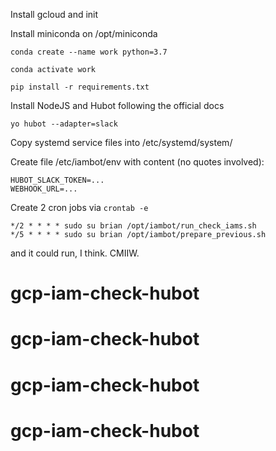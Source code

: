 Install gcloud and init

Install miniconda on /opt/miniconda

`conda create --name work python=3.7`

`conda activate work`

`pip install -r requirements.txt`

Install NodeJS and Hubot following the official docs

`yo hubot --adapter=slack`

Copy systemd service files into /etc/systemd/system/

Create file /etc/iambot/env with content (no quotes involved):
```
HUBOT_SLACK_TOKEN=...
WEBHOOK_URL=...
```

Create 2 cron jobs via `crontab -e`
```
*/2 * * * * sudo su brian /opt/iambot/run_check_iams.sh
*/5 * * * * sudo su brian /opt/iambot/prepare_previous.sh
```

and it could run, I think. CMIIW.
# gcp-iam-check-hubot
# gcp-iam-check-hubot
# gcp-iam-check-hubot
# gcp-iam-check-hubot
